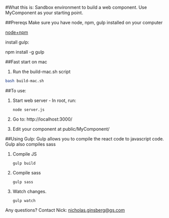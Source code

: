 #What this is:
Sandbox environment to build a web component.
Use MyComponent as your starting point.

##Prereqs
Make sure you have node, npm, gulp installed on your computer

[node+npm](https://nodejs.org/en/)


install gulp:

npm install -g gulp

##Fast start on mac
1. Run the build-mac.sh script
```bash
bash build-mac.sh
```

##To use:

1. Start web server - In root, run:

    ````node server.js````

2. Go to: http://localhost:3000/

3. Edit your component at public/MyComponent/

##Using Gulp:
Gulp allows you to compile the react code to javascript code. Gulp also compiles sass

1. Compile JS

    ````gulp build ````

2. Compile sass

    ````gulp sass ````

3. Watch changes.

    ````gulp watch ````

Any questions? Contact Nick: nicholas.ginsberg@gs.com
